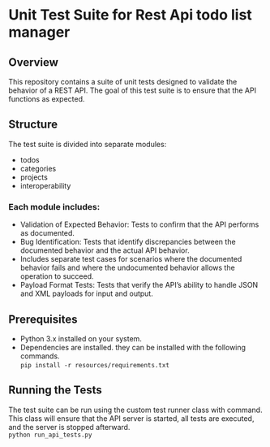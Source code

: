 # Unit Test Suite for Rest Api todo list manager

## Overview

This repository contains a suite of unit tests designed to validate the behavior of a REST API. The goal of this test
suite is to ensure that the API functions as expected.

## Structure

The test suite is divided into separate modules:

- todos
- categories
- projects
- interoperability

### Each module includes:

- Validation of Expected Behavior: Tests to confirm that the API performs as documented.
- Bug Identification: Tests that identify discrepancies between the documented behavior and the actual API behavior.
- Includes separate test cases for scenarios where the documented behavior fails and where the undocumented behavior
  allows the operation to succeed.
- Payload Format Tests: Tests that verify the API’s ability to handle JSON and XML payloads for input and output.

## Prerequisites

- Python 3.x installed on your system.
- Dependencies are installed. they can be installed with the following commands.<br>
  `pip install -r resources/requirements.txt`

## Running the Tests

The test suite can be run using the custom test runner class with command. This class will ensure that the API server is
started, all tests are executed, and the server is stopped afterward.<br>
`python run_api_tests.py`


 